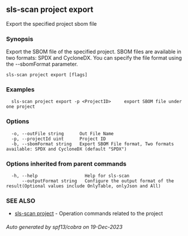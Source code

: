 ## sls-scan project export

Export the specified project sbom file

### Synopsis

Export the SBOM file of the specified project. SBOM files are available in two formats: SPDX and CycloneDX. You can specify the file format using the --sbomFormat parameter.

```
sls-scan project export [flags]
```

### Examples

```
  sls-scan project export -p <ProjectID>     export SBOM file under one project
```

### Options

```
  -o, --outFile string      Out File Name
  -p, --projectId uint      Project ID
  -b, --sbomFormat string   Export SBOM File format, Two formats available: SPDX and CycloneDX (default "SPDX")
```

### Options inherited from parent commands

```
  -h, --help                  Help for sls-scan
      --outputFormat string   Configure the output format of the result(Optional values include OnlyTable, onlyJson and All)
```

### SEE ALSO

* [sls-scan project](sls-scan_project.md)	 - Operation commands related to the project

###### Auto generated by spf13/cobra on 19-Dec-2023
